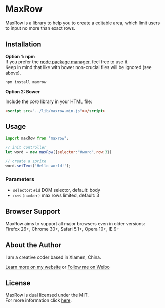 # MaxRow

MaxRow is a library to help you to create a editable area, which limit users to input no more than exact rows.

## Installation

__Option 1: npm__  
If you prefer the [node package manager](https://www.npmjs.com/package/maxrow), feel free to use it.  
Keep in mind that like with bower non-crucial files will be ignored (see above).

```bash
npm install maxrow
```

__Option 2: Bower__   

Include the *core* library in your HTML file:
```html
<script src="../lib/maxrow.min.js"></script>
```

## Usage

```javascript
import maxRow from "maxrow";

// init controller
let word = new maxRow({selector:"#word",row:3})

// create a sprite
word.setText('Hello world!');
```

### Parameters
- `selector`: `#id` DOM selector, default: body
- `row`: `(number)` max rows limited, default: 3

## Browser Support

MaxRow aims to support all major browsers even in older versions:  
Firefox 26+, Chrome 30+, Safari 5.1+, Opera 10+, IE 9+

## About the Author

I am a creative coder based in Xiamen, China.

[Learn more on my website](http://ieexx.com) or [Follow me on Weibo](http://weibo.com/1225xlh)

## License

MaxRow is dual licensed under the MIT.  
For more information click [here](https://github.com/xxlh/max-row/blob/master/LICENSE).

